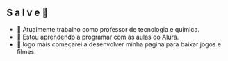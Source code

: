 ## S a l v e 👋
- 🔭 Atualmente trabalho como professor de tecnologia e química.
- 🌱 Estou aprendendo a programar com as aulas do Alura.
- 👯 logo mais começarei a desenvolver minha pagina para baixar jogos e filmes.
<!--
**daniellkira/daniellkira** is a ✨ _special_ ✨ repository because its `README.md` (this file) appears on your GitHub profile.


